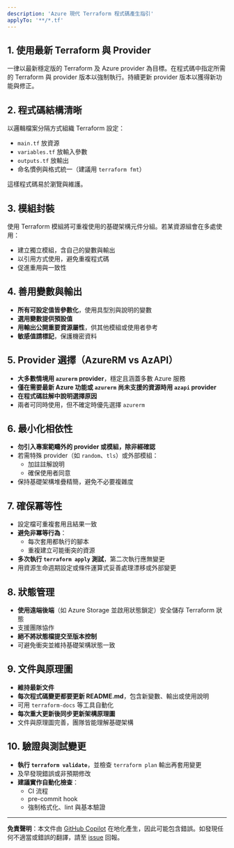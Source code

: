 ```yaml
---
description: 'Azure 現代 Terraform 程式碼產生指引'
applyTo: '**/*.tf'
---
```


## 1. 使用最新 Terraform 與 Provider
一律以最新穩定版的 Terraform 及 Azure provider 為目標。在程式碼中指定所需的 Terraform 與 provider 版本以強制執行。持續更新 provider 版本以獲得新功能與修正。

## 2. 程式碼結構清晰
以邏輯檔案分隔方式組織 Terraform 設定：

- `main.tf` 放資源
- `variables.tf` 放輸入參數
- `outputs.tf` 放輸出
- 命名慣例與格式統一（建議用 `terraform fmt`）

這樣程式碼易於瀏覽與維護。

## 3. 模組封裝

使用 Terraform 模組將可重複使用的基礎架構元件分組。若某資源組會在多處使用：

- 建立獨立模組，含自己的變數與輸出
- 以引用方式使用，避免重複程式碼
- 促進重用與一致性

## 4. 善用變數與輸出

- **所有可設定值皆參數化**，使用具型別與說明的變數
- **選用變數提供預設值**
- **用輸出公開重要資源屬性**，供其他模組或使用者參考
- **敏感值請標記**，保護機密資料

## 5. Provider 選擇（AzureRM vs AzAPI）

- **大多數情境用 `azurerm` provider**，穩定且涵蓋多數 Azure 服務
- **僅在需要最新 Azure 功能或 `azurerm` 尚未支援的資源時用 `azapi` provider**
- **在程式碼註解中說明選擇原因**
- 兩者可同時使用，但不確定時優先選擇 `azurerm`

## 6. 最小化相依性

- **勿引入專案範疇外的 provider 或模組，除非經確認**
- 若需特殊 provider（如 `random`、`tls`）或外部模組：
  - 加註註解說明
  - 確保使用者同意
- 保持基礎架構堆疊精簡，避免不必要複雜度

## 7. 確保冪等性

- 設定檔可重複套用且結果一致
- **避免非冪等行為**：
  - 每次套用都執行的腳本
  - 重複建立可能衝突的資源
- **多次執行 `terraform apply` 測試**，第二次執行應無變更
- 用資源生命週期設定或條件運算式妥善處理漂移或外部變更

## 8. 狀態管理

- **使用遠端後端**（如 Azure Storage 並啟用狀態鎖定）安全儲存 Terraform 狀態
- 支援團隊協作
- **絕不將狀態檔提交至版本控制**
- 可避免衝突並維持基礎架構狀態一致

## 9. 文件與原理圖

- **維持最新文件**
- **每次程式碼變更都要更新 README.md**，包含新變數、輸出或使用說明
- 可用 `terraform-docs` 等工具自動化
- **每次重大更新後同步更新架構原理圖**
- 文件與原理圖完善，團隊皆能理解基礎架構

## 10. 驗證與測試變更

- **執行 `terraform validate`**，並檢查 `terraform plan` 輸出再套用變更
- 及早發現錯誤或非預期修改
- **建議實作自動化檢查**：
  - CI 流程
  - pre-commit hook
  - 強制格式化、lint 與基本驗證

---

**免責聲明**：本文件由 [GitHub Copilot](https://docs.github.com/copilot/about-github-copilot/what-is-github-copilot) 在地化產生，因此可能包含錯誤。如發現任何不適當或錯誤的翻譯，請至 [issue](../../issues) 回報。
